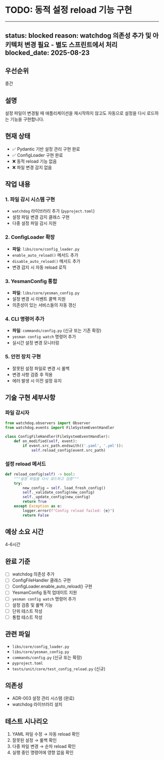 # TODO: 동적 설정 reload 기능 구현

---
status: blocked
reason: watchdog 의존성 추가 및 아키텍처 변경 필요 - 별도 스프린트에서 처리
blocked_date: 2025-08-23
---

## 우선순위
중간

## 설명
설정 파일이 변경될 때 애플리케이션을 재시작하지 않고도 자동으로 설정을 다시 로드하는 기능을 구현합니다.

## 현재 상태
- ✅ Pydantic 기반 설정 관리 구현 완료
- ✅ ConfigLoader 구현 완료
- ❌ 동적 reload 기능 없음
- ❌ 파일 변경 감지 없음

## 작업 내용

### 1. 파일 감시 시스템 구현
- `watchdog` 라이브러리 추가 (`pyproject.toml`)
- 설정 파일 변경 감지 클래스 구현
- 다중 설정 파일 감시 지원

### 2. ConfigLoader 확장
- **파일**: `libs/core/config_loader.py`
- `enable_auto_reload()` 메서드 추가
- `disable_auto_reload()` 메서드 추가
- 변경 감지 시 자동 reload 로직

### 3. YesmanConfig 통합
- **파일**: `libs/core/yesman_config.py`
- 설정 변경 시 이벤트 콜백 지원
- 의존성이 있는 서비스들의 자동 갱신

### 4. CLI 명령어 추가
- **파일**: `commands/config.py` (신규 또는 기존 확장)
- `yesman config watch` 명령어 추가
- 실시간 설정 변경 모니터링

### 5. 안전 장치 구현
- 잘못된 설정 파일로 변경 시 롤백
- 변경 사항 검증 후 적용
- 에러 발생 시 이전 설정 유지

## 기술 구현 세부사항

### 파일 감시자
```python
from watchdog.observers import Observer
from watchdog.events import FileSystemEventHandler

class ConfigFileHandler(FileSystemEventHandler):
    def on_modified(self, event):
        if event.src_path.endswith(('.yaml', '.yml')):
            self.reload_config(event.src_path)
```

### 설정 reload 메서드
```python
def reload_config(self) -> bool:
    """설정 파일을 다시 로드하고 검증"""
    try:
        new_config = self._load_fresh_config()
        self._validate_config(new_config)
        self._update_config(new_config)
        return True
    except Exception as e:
        logger.error(f"Config reload failed: {e}")
        return False
```

## 예상 소요 시간
4-6시간

## 완료 기준
- [ ] watchdog 의존성 추가
- [ ] ConfigFileHandler 클래스 구현
- [ ] ConfigLoader.enable_auto_reload() 구현
- [ ] YesmanConfig 동적 업데이트 지원
- [ ] `yesman config watch` 명령어 추가
- [ ] 설정 검증 및 롤백 기능
- [ ] 단위 테스트 작성
- [ ] 통합 테스트 작성

## 관련 파일
- `libs/core/config_loader.py`
- `libs/core/yesman_config.py`
- `commands/config.py` (신규 또는 확장)
- `pyproject.toml`
- `tests/unit/core/test_config_reload.py` (신규)

## 의존성
- ADR-003 설정 관리 시스템 (완료)
- watchdog 라이브러리 설치

## 테스트 시나리오
1. YAML 파일 수정 → 자동 reload 확인
2. 잘못된 설정 → 롤백 확인
3. 다중 파일 변경 → 순차 reload 확인
4. 실행 중인 명령어에 영향 없음 확인